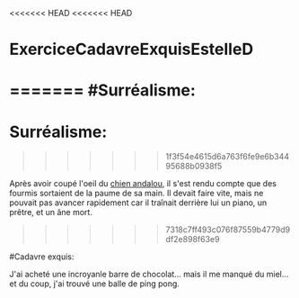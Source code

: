 <<<<<<< HEAD
<<<<<<< HEAD
# ExerciceCadavreExquisEstelleD
=======
#Surréalisme:
=======
# Surréalisme:
>>>>>>> 1f3f54e4615d6a763f6fe9e6b34495688b0938f5

Après avoir coupé l'oeil du [chien andalou](https://www.youtube.com/watch?v=054OIVlmjUM), 
il s'est rendu compte que des fourmis sortaient de la paume de sa main. 
Il devait faire vite, mais ne pouvait pas avancer rapidement car il traînait derrière lui un piano, un prêtre, et un âne mort.
>>>>>>> 7318c7ff493c076f87559b4779d9df2e898f63e9


#Cadavre exquis:

J'ai acheté une incroyanle barre de chocolat...
mais il me manqué du miel...
et du coup, j'ai trouvé une balle de ping pong.
